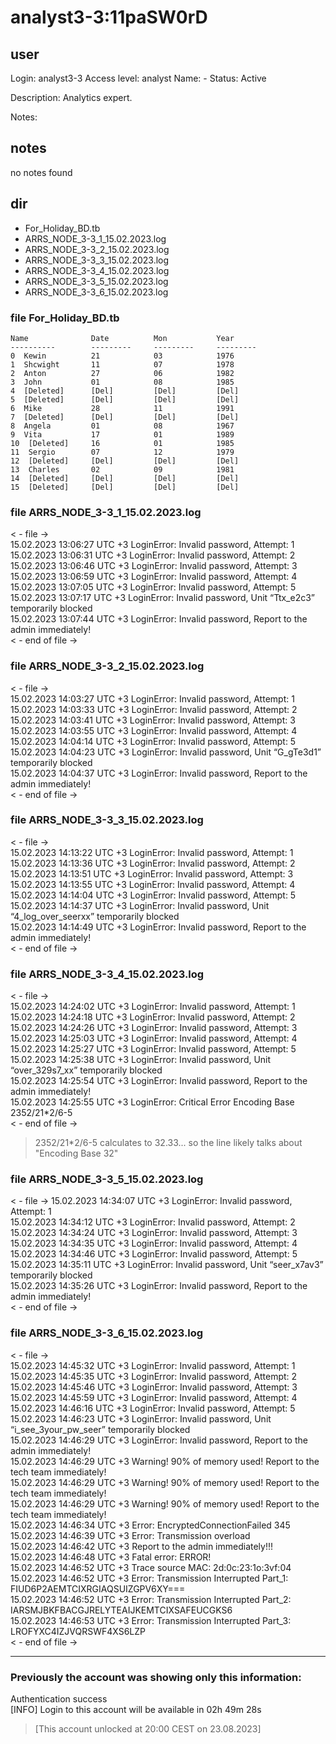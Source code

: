 # analyst3-3:11paSW0rD

## user
Login: analyst3-3
Access level: analyst
Name: -
Status: Active

Description:
Analytics expert.

Notes:

## notes
no notes found

## dir
- For_Holiday_BD.tb
- ARRS_NODE_3-3_1_15.02.2023.log
- ARRS_NODE_3-3_2_15.02.2023.log
- ARRS_NODE_3-3_3_15.02.2023.log
- ARRS_NODE_3-3_4_15.02.2023.log
- ARRS_NODE_3-3_5_15.02.2023.log
- ARRS_NODE_3-3_6_15.02.2023.log
### file For_Holiday_BD.tb
```
Name              Date          Mon           Year          
----------        ---------     ---------     ---------     
0  Kewin          21            03            1976          
1  Shcwight       11            07            1978          
2  Anton          27            06            1982          
3  John           01            08            1985          
4  [Deleted]      [Del]         [Del]         [Del]         
5  [Deleted]      [Del]         [Del]         [Del]         
6  Mike           28            11            1991          
7  [Deleted]      [Del]         [Del]         [Del]         
8  Angela         01            08            1967          
9  Vita           17            01            1989          
10  [Deleted]     16            01            1985          
11  Sergiо        07            12            1979          
12  [Deleted]     [Del]         [Del]         [Del]         
13  Charles       02            09            1981          
14  [Deleted]     [Del]         [Del]         [Del]         
15  [Deleted]     [Del]         [Del]         [Del]
```

### file ARRS_NODE_3-3_1_15.02.2023.log
< - file -><br>
15.02.2023 13:06:27 UTC +3 LoginError: Invalid password, Attempt: 1<br>
15.02.2023 13:06:31 UTC +3 LoginError: Invalid password, Attempt: 2<br>
15.02.2023 13:06:46 UTC +3 LoginError: Invalid password, Attempt: 3<br>
15.02.2023 13:06:59 UTC +3 LoginError: Invalid password, Attempt: 4<br>
15.02.2023 13:07:05 UTC +3 LoginError: Invalid password, Attempt: 5<br>
15.02.2023 13:07:17 UTC +3 LoginError: Invalid password, Unit “Ttx_e2c3” temporarily blocked<br>
15.02.2023 13:07:44 UTC +3 LoginError: Invalid password, Report to the admin immediately!<br>
< - end of file -><br>

### file ARRS_NODE_3-3_2_15.02.2023.log
< - file -><br>
15.02.2023 14:03:27 UTC +3 LoginError: Invalid password, Attempt: 1<br>
15.02.2023 14:03:33 UTC +3 LoginError: Invalid password, Attempt: 2<br>
15.02.2023 14:03:41 UTC +3 LoginError: Invalid password, Attempt: 3<br>
15.02.2023 14:03:55 UTC +3 LoginError: Invalid password, Attempt: 4<br>
15.02.2023 14:04:14 UTC +3 LoginError: Invalid password, Attempt: 5<br>
15.02.2023 14:04:23 UTC +3 LoginError: Invalid password, Unit “G_gTe3d1” temporarily blocked<br>
15.02.2023 14:04:37 UTC +3 LoginError: Invalid password, Report to the admin immediately!<br>
< - end of file -><br>

### file ARRS_NODE_3-3_3_15.02.2023.log
< - file -><br>
15.02.2023 14:13:22 UTC +3 LoginError: Invalid password, Attempt: 1<br>
15.02.2023 14:13:36 UTC +3 LoginError: Invalid password, Attempt: 2<br>
15.02.2023 14:13:51 UTC +3 LoginError: Invalid password, Attempt: 3<br>
15.02.2023 14:13:55 UTC +3 LoginError: Invalid password, Attempt: 4<br>
15.02.2023 14:14:04 UTC +3 LoginError: Invalid password, Attempt: 5<br>
15.02.2023 14:14:37 UTC +3 LoginError: Invalid password, Unit “4_log_over_seerxx” temporarily blocked<br>
15.02.2023 14:14:49 UTC +3 LoginError: Invalid password, Report to the admin immediately!<br>
< - end of file -><br>

### file ARRS_NODE_3-3_4_15.02.2023.log
< - file -><br>
15.02.2023 14:24:02 UTC +3 LoginError: Invalid password, Attempt: 1<br>
15.02.2023 14:24:18 UTC +3 LoginError: Invalid password, Attempt: 2<br>
15.02.2023 14:24:26 UTC +3 LoginError: Invalid password, Attempt: 3<br>
15.02.2023 14:25:03 UTC +3 LoginError: Invalid password, Attempt: 4<br>
15.02.2023 14:25:27 UTC +3 LoginError: Invalid password, Attempt: 5<br>
15.02.2023 14:25:38 UTC +3 LoginError: Invalid password, Unit “over_329s7_xx” temporarily blocked<br>
15.02.2023 14:25:54 UTC +3 LoginError: Invalid password, Report to the admin immediately!<br>
15.02.2023 14:25:55 UTC +3 LoginError: Critical Error Encoding Base 2352/21*2/6-5<br>
< - end of file ->

> 2352/21*2/6-5 calculates to 32.33... so the line likely talks about "Encoding Base 32"

### file ARRS_NODE_3-3_5_15.02.2023.log
< - file ->
15.02.2023 14:34:07 UTC +3 LoginError: Invalid password, Attempt: 1<br>
15.02.2023 14:34:12 UTC +3 LoginError: Invalid password, Attempt: 2<br>
15.02.2023 14:34:24 UTC +3 LoginError: Invalid password, Attempt: 3<br>
15.02.2023 14:34:35 UTC +3 LoginError: Invalid password, Attempt: 4<br>
15.02.2023 14:34:46 UTC +3 LoginError: Invalid password, Attempt: 5<br>
15.02.2023 14:35:11 UTC +3 LoginError: Invalid password, Unit “seer_x7av3” temporarily blocked<br>
15.02.2023 14:35:26 UTC +3 LoginError: Invalid password, Report to the admin immediately!<br>
< - end of file -><br>

### file ARRS_NODE_3-3_6_15.02.2023.log
< - file -><br>
15.02.2023 14:45:32 UTC +3 LoginError: Invalid password, Attempt: 1<br>
15.02.2023 14:45:35 UTC +3 LoginError: Invalid password, Attempt: 2<br>
15.02.2023 14:45:46 UTC +3 LoginError: Invalid password, Attempt: 3<br>
15.02.2023 14:45:59 UTC +3 LoginError: Invalid password, Attempt: 4<br>
15.02.2023 14:46:16 UTC +3 LoginError: Invalid password, Attempt: 5<br>
15.02.2023 14:46:23 UTC +3 LoginError: Invalid password, Unit “i_see_3your_pw_seer” temporarily blocked<br>
15.02.2023 14:46:29 UTC +3 LoginError: Invalid password, Report to the admin immediately!<br>
15.02.2023 14:46:29 UTC +3 Warning! 90% of memory used! Report to the tech team immediately!<br>
15.02.2023 14:46:29 UTC +3 Warning! 90% of memory used! Report to the tech team immediately!<br>
15.02.2023 14:46:29 UTC +3 Warning! 90% of memory used! Report to the tech team immediately!<br>
15.02.2023 14:46:34 UTC +3 Error: EncryptedConnectionFailed 345<br>
15.02.2023 14:46:39 UTC +3 Error: Transmission overload<br>
15.02.2023 14:46:42 UTC +3 Report to the admin immediately!!!<br>
15.02.2023 14:46:48 UTC +3 Fatal error: ERROR!<br>
15.02.2023 14:46:52 UTC +3 Trace source MAC: 2d:0c:23:1o:3vf:04<br>
15.02.2023 14:46:52 UTC +3 Error: Transmission Interrupted Part_1: FIUD6P2AEMTCIXRGIAQSUIZGPV6XY===<br>
15.02.2023 14:46:52 UTC +3 Error: Transmission Interrupted Part_2: IARSMJBKFBACGJRELYTEAIJKEMTCIXSAFEUCGKS6<br>
15.02.2023 14:46:53 UTC +3 Error: Transmission Interrupted Part_3: LROFYXC4IZJVQRSWF4XS6LZP<br>
< - end of file -><br>



---

### Previously the account was showing only this information:<br>
Authentication success<br>
[INFO] Login to this account  will be available in 02h 49m 28s<br>
> [This account unlocked at 20:00 CEST on 23.08.2023]
